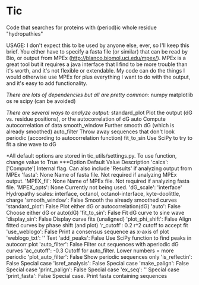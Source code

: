# Tic
Code that searches for proteins with (period)ic whole residue "hydropathies"

USAGE:
I don't expect this to be used by anyone else, ever, so I'll keep this brief.
You either have to specify a fasta file (or similar) that can be read by Bio,
or output from MPEx (http://blanco.biomol.uci.edu/mpex/). MPEx is a great tool
but it requires a java interface that I find to be more trouble than it's worth,
and it's not flexible or extendable. My code can do the things I would otherwise
use MPEx for plus everything I want to do with the output, and it's easy to add
functionality.

*There are lots of dependencies but all are pretty common:*
	numpy
	matplotlib
	os
	re
	scipy (can be avoided)

*There are several ways to analyze output:*
	standard_plot	Plot the output (dG vs. residue positions), or the 
			autocorrelation of dG
	auto		Compute autocorrelation of data
	smooth_window	Further smooth dG (which is already smoothed)
	auto_filter	Throw away sequences that don't look periodic (according 
			to autocorrelation function)
	fit_to_sin	Use SciPy to try to fit a sine wave to dG

*All default options are stored in tic_utils/settings.py. To use function, change value to True
	***Option		Default Value 	Description
	'calcs':		['Compute']	Internal flag. Can also include 
						'Results' if analyzing output from MPEx
	'fasta':		None		Name of fasta file. Not required if 
						analyzing MPEx output.
	'MPEX_fil':		None		Name of MPEx file. Not required if
						analyzing fasta file.
	'MPEX_opts':		None		Currently not being used.
	'dG_scale':		'interface'	Hydropathy scales: interface, octanol, 
						octanol-interface, kyte-doolittle, charge
	'smooth_window':	False		Smooth the already smoothed curves
	'standard_plot':	False		Plot either dG or autocorrelation(dG)
	'auto':			False		Choose either dG or auto(dG)
	'fit_to_sin':		False		Fit dG curve to sine wave
	'display_sin':		False		Display curve fits (unaligned)
	'plot_phi_shift':	False		Align fitted curves by phase shift (and plot)
	'r_cutoff':		0.2		r^2 cutoff to accept fit
	'use_weblogo':		False		Print a consensus sequence as x-axis of plot
	'weblogo_txt':		''		Text
	'add_peaks':		False		Use SciPy function to find peaks in autocorr plot
	'auto_filter':		False		Filter out sequences with aperiodic dG curves
	'ac_cutoff':		-0.3		Cutoff for auto_filter. Lower numbers = more periodic
	'plot_auto_filter':	False		Show periodic sequences only
	'is_reflectin':		False		Special case
	'isref_analysis':	False		Special case
	'make_palign':		False		Special case
	'print_palign':		False		Special case
	'ex_seq':		''		Special case
	'print_fasta':		False		Special case. Print fasta containing sequences
